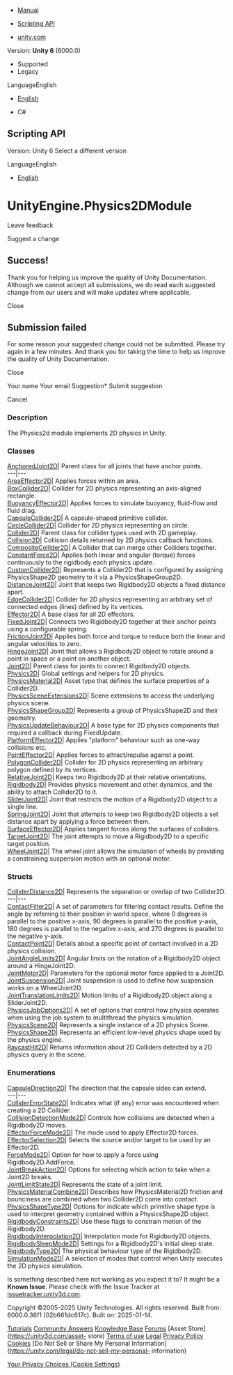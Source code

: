 [ ]()

  * [Manual](../Manual/index.html)
  * [Scripting API](../ScriptReference/index.html)

  * [unity.com](https://unity.com/)

Version: **Unity 6** (6000.0)

  * Supported
  * Legacy

LanguageEnglish

  * [English]()

  * C#

[ ](https://docs.unity3d.com)

## Scripting API

Version: Unity 6 Select a different version

LanguageEnglish

  * [English]()

# UnityEngine.Physics2DModule

Leave feedback

Suggest a change

## Success!

Thank you for helping us improve the quality of Unity Documentation. Although
we cannot accept all submissions, we do read each suggested change from our
users and will make updates where applicable.

Close

## Submission failed

For some reason your suggested change could not be submitted. Please <a>try
again</a> in a few minutes. And thank you for taking the time to help us
improve the quality of Unity Documentation.

Close

Your name Your email Suggestion* Submit suggestion

Cancel

[ ]()

### Description

The Physics2d module implements 2D physics in Unity.

### Classes

[AnchoredJoint2D](AnchoredJoint2D.html)| Parent class for all joints that have
anchor points.  
---|---  
[AreaEffector2D](AreaEffector2D.html)| Applies forces within an area.  
[BoxCollider2D](BoxCollider2D.html)| Collider for 2D physics representing an
axis-aligned rectangle.  
[BuoyancyEffector2D](BuoyancyEffector2D.html)| Applies forces to simulate
buoyancy, fluid-flow and fluid drag.  
[CapsuleCollider2D](CapsuleCollider2D.html)| A capsule-shaped primitive
collider.  
[CircleCollider2D](CircleCollider2D.html)| Collider for 2D physics
representing an circle.  
[Collider2D](Collider2D.html)| Parent class for collider types used with 2D
gameplay.  
[Collision2D](Collision2D.html)| Collision details returned by 2D physics
callback functions.  
[CompositeCollider2D](CompositeCollider2D.html)| A Collider that can merge
other Colliders together.  
[ConstantForce2D](ConstantForce2D.html)| Applies both linear and angular
(torque) forces continuously to the rigidbody each physics update.  
[CustomCollider2D](CustomCollider2D.html)| Represents a Collider2D that is
configured by assigning PhysicsShape2D geometry to it via a
PhysicsShapeGroup2D.  
[DistanceJoint2D](DistanceJoint2D.html)| Joint that keeps two Rigidbody2D
objects a fixed distance apart.  
[EdgeCollider2D](EdgeCollider2D.html)| Collider for 2D physics representing an
arbitrary set of connected edges (lines) defined by its vertices.  
[Effector2D](Effector2D.html)| A base class for all 2D effectors.  
[FixedJoint2D](FixedJoint2D.html)| Connects two Rigidbody2D together at their
anchor points using a configurable spring.  
[FrictionJoint2D](FrictionJoint2D.html)| Applies both force and torque to
reduce both the linear and angular velocities to zero.  
[HingeJoint2D](HingeJoint2D.html)| Joint that allows a Rigidbody2D object to
rotate around a point in space or a point on another object.  
[Joint2D](Joint2D.html)| Parent class for joints to connect Rigidbody2D
objects.  
[Physics2D](Physics2D.html)| Global settings and helpers for 2D physics.  
[PhysicsMaterial2D](PhysicsMaterial2D.html)| Asset type that defines the
surface properties of a Collider2D.  
[PhysicsSceneExtensions2D](PhysicsSceneExtensions2D.html)| Scene extensions to
access the underlying physics scene.  
[PhysicsShapeGroup2D](PhysicsShapeGroup2D.html)| Represents a group of
PhysicsShape2D and their geometry.  
[PhysicsUpdateBehaviour2D](PhysicsUpdateBehaviour2D.html)| A base type for 2D
physics components that required a callback during FixedUpdate.  
[PlatformEffector2D](PlatformEffector2D.html)| Applies "platform" behaviour
such as one-way collisions etc.  
[PointEffector2D](PointEffector2D.html)| Applies forces to attract/repulse
against a point.  
[PolygonCollider2D](PolygonCollider2D.html)| Collider for 2D physics
representing an arbitrary polygon defined by its vertices.  
[RelativeJoint2D](RelativeJoint2D.html)| Keeps two Rigidbody2D at their
relative orientations.  
[Rigidbody2D](Rigidbody2D.html)| Provides physics movement and other dynamics,
and the ability to attach Collider2D to it.  
[SliderJoint2D](SliderJoint2D.html)| Joint that restricts the motion of a
Rigidbody2D object to a single line.  
[SpringJoint2D](SpringJoint2D.html)| Joint that attempts to keep two
Rigidbody2D objects a set distance apart by applying a force between them.  
[SurfaceEffector2D](SurfaceEffector2D.html)| Applies tangent forces along the
surfaces of colliders.  
[TargetJoint2D](TargetJoint2D.html)| The joint attempts to move a Rigidbody2D
to a specific target position.  
[WheelJoint2D](WheelJoint2D.html)| The wheel joint allows the simulation of
wheels by providing a constraining suspension motion with an optional motor.  
  
### Structs

[ColliderDistance2D](ColliderDistance2D.html)| Represents the separation or
overlap of two Collider2D.  
---|---  
[ContactFilter2D](ContactFilter2D.html)| A set of parameters for filtering
contact results. Define the angle by referring to their position in world
space, where 0 degrees is parallel to the positive x-axis, 90 degrees is
parallel to the positive y-axis, 180 degrees is parallel to the negative
x-axis, and 270 degrees is parallel to the negative y-axis.  
[ContactPoint2D](ContactPoint2D.html)| Details about a specific point of
contact involved in a 2D physics collision.  
[JointAngleLimits2D](JointAngleLimits2D.html)| Angular limits on the rotation
of a Rigidbody2D object around a HingeJoint2D.  
[JointMotor2D](JointMotor2D.html)| Parameters for the optional motor force
applied to a Joint2D.  
[JointSuspension2D](JointSuspension2D.html)| Joint suspension is used to
define how suspension works on a WheelJoint2D.  
[JointTranslationLimits2D](JointTranslationLimits2D.html)| Motion limits of a
Rigidbody2D object along a SliderJoint2D.  
[PhysicsJobOptions2D](PhysicsJobOptions2D.html)| A set of options that control
how physics operates when using the job system to multithread the physics
simulation.  
[PhysicsScene2D](PhysicsScene2D.html)| Represents a single instance of a 2D
physics Scene.  
[PhysicsShape2D](PhysicsShape2D.html)| Represents an efficient low-level
physics shape used by the physics engine.  
[RaycastHit2D](RaycastHit2D.html)| Returns information about 2D Colliders
detected by a 2D physics query in the scene.  
  
### Enumerations

[CapsuleDirection2D](CapsuleDirection2D.html)| The direction that the capsule
sides can extend.  
---|---  
[ColliderErrorState2D](ColliderErrorState2D.html)| Indicates what (if any)
error was encountered when creating a 2D Collider.  
[CollisionDetectionMode2D](CollisionDetectionMode2D.html)| Controls how
collisions are detected when a Rigidbody2D moves.  
[EffectorForceMode2D](EffectorForceMode2D.html)| The mode used to apply
Effector2D forces.  
[EffectorSelection2D](EffectorSelection2D.html)| Selects the source and/or
target to be used by an Effector2D.  
[ForceMode2D](ForceMode2D.html)| Option for how to apply a force using
Rigidbody2D.AddForce.  
[JointBreakAction2D](JointBreakAction2D.html)| Options for selecting which
action to take when a Joint2D breaks.  
[JointLimitState2D](JointLimitState2D.html)| Represents the state of a joint
limit.  
[PhysicsMaterialCombine2D](PhysicsMaterialCombine2D.html)| Describes how
PhysicsMaterial2D friction and bounciness are combined when two Collider2D
come into contact.  
[PhysicsShapeType2D](PhysicsShapeType2D.html)| Options for indicate which
primitive shape type is used to interpret geometry contained within a
PhysicsShape2D object.  
[RigidbodyConstraints2D](RigidbodyConstraints2D.html)| Use these flags to
constrain motion of the Rigidbody2D.  
[RigidbodyInterpolation2D](RigidbodyInterpolation2D.html)| Interpolation mode
for Rigidbody2D objects.  
[RigidbodySleepMode2D](RigidbodySleepMode2D.html)| Settings for a
Rigidbody2D's initial sleep state.  
[RigidbodyType2D](RigidbodyType2D.html)| The physical behaviour type of the
Rigidbody2D.  
[SimulationMode2D](SimulationMode2D.html)| A selection of modes that control
when Unity executes the 2D physics simulation.  
  
Is something described here not working as you expect it to? It might be a
**Known Issue**. Please check with the Issue Tracker at
[issuetracker.unity3d.com](https://issuetracker.unity3d.com).

Copyright ©2005-2025 Unity Technologies. All rights reserved. Built from:
6000.0.36f1 (02b661dc617c). Built on: 2025-01-14.

[Tutorials](https://unity3d.com/learn) [Community
Answers](https://answers.unity3d.com) [Knowledge
Base](https://support.unity3d.com/hc/en-us)
[Forums](https://forum.unity3d.com) [Asset Store](https://unity3d.com/asset-
store) [Terms of use](https://docs.unity3d.com/Manual/TermsOfUse.html)
[Legal](https://unity.com/legal) [Privacy
Policy](https://unity.com/legal/privacy-policy)
[Cookies](https://unity.com/legal/cookie-policy) [Do Not Sell or Share My
Personal Information](https://unity.com/legal/do-not-sell-my-personal-
information)

[Your Privacy Choices (Cookie Settings)](javascript:void\(0\);)

